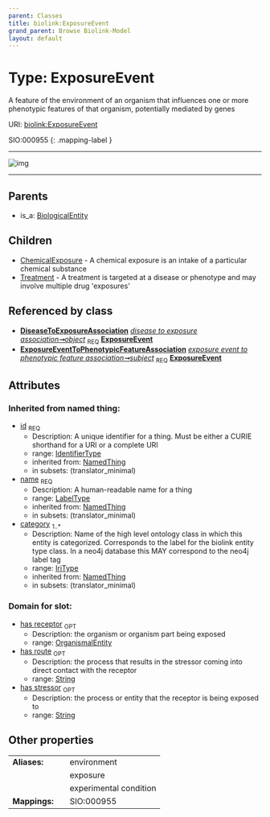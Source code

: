 ```yaml
---
parent: Classes
title: biolink:ExposureEvent
grand_parent: Browse Biolink-Model
layout: default
---
```


# Type: ExposureEvent


A feature of the environment of an organism that influences one or more phenotypic features of that organism, potentially mediated by genes

URI: [biolink:ExposureEvent](https://w3id.org/biolink/vocab/ExposureEvent)

SIO:000955
{: .mapping-label }


---

![img](http://yuml.me/diagram/nofunky;dir:TB/class/\[DiseaseToExposureAssociation]-%20object%201..1>\[ExposureEvent&#124;id(i):identifier_type;name(i):label_type;category(i):iri_type%20%2B],%20\[ExposureEventToPhenotypicFeatureAssociation]-%20subject%201..1>\[ExposureEvent],%20\[ExposureEvent]^-\[Treatment],%20\[ExposureEvent]^-\[ChemicalExposure],%20\[BiologicalEntity]^-\[ExposureEvent])

---


## Parents

 *  is_a: [BiologicalEntity](BiologicalEntity.md)

## Children

 * [ChemicalExposure](ChemicalExposure.md) - A chemical exposure is an intake of a particular chemical substance
 * [Treatment](Treatment.md) - A treatment is targeted at a disease or phenotype and may involve multiple drug 'exposures'

## Referenced by class

 *  **[DiseaseToExposureAssociation](DiseaseToExposureAssociation.md)** *[disease to exposure association➞object](disease_to_exposure_association_object.md)*  <sub>REQ</sub>  **[ExposureEvent](ExposureEvent.md)**
 *  **[ExposureEventToPhenotypicFeatureAssociation](ExposureEventToPhenotypicFeatureAssociation.md)** *[exposure event to phenotypic feature association➞subject](exposure_event_to_phenotypic_feature_association_subject.md)*  <sub>REQ</sub>  **[ExposureEvent](ExposureEvent.md)**

## Attributes


### Inherited from named thing:

 * [id](id.md)  <sub>REQ</sub>
    * Description: A unique identifier for a thing. Must be either a CURIE shorthand for a URI or a complete URI
    * range: [IdentifierType](types/IdentifierType.md)
    * inherited from: [NamedThing](NamedThing.md)
    * in subsets: (translator_minimal)
 * [name](name.md)  <sub>REQ</sub>
    * Description: A human-readable name for a thing
    * range: [LabelType](types/LabelType.md)
    * inherited from: [NamedThing](NamedThing.md)
    * in subsets: (translator_minimal)
 * [category](category.md)  <sub>1..*</sub>
    * Description: Name of the high level ontology class in which this entity is categorized. Corresponds to the label for the biolink entity type class. In a neo4j database this MAY correspond to the neo4j label tag
    * range: [IriType](types/IriType.md)
    * inherited from: [NamedThing](NamedThing.md)
    * in subsets: (translator_minimal)

### Domain for slot:

 * [has receptor](has_receptor.md)  <sub>OPT</sub>
    * Description: the organism or organism part being exposed
    * range: [OrganismalEntity](OrganismalEntity.md)
 * [has route](has_route.md)  <sub>OPT</sub>
    * Description: the process that results in the stressor coming into direct contact with the receptor
    * range: [String](types/String.md)
 * [has stressor](has_stressor.md)  <sub>OPT</sub>
    * Description: the process or entity that the receptor is being exposed to
    * range: [String](types/String.md)

## Other properties

|  |  |  |
| --- | --- | --- |
| **Aliases:** | | environment |
|  | | exposure |
|  | | experimental condition |
| **Mappings:** | | SIO:000955 |

